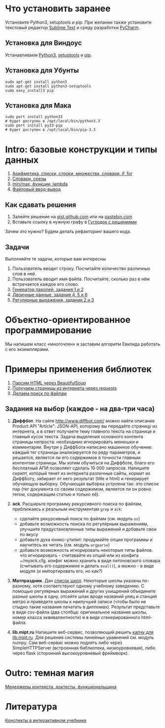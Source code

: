 Что установить заранее
======================

Установите Python3, setuptools и pip. При желании также установите текстовый редактор [Sublime Text](http://www.sublimetext.com/) и среду разработки [PyCharm](http://www.jetbrains.com/pycharm/).

Установка для Виндоус
---------------------

Устанавливаем [Python3](http://python.org/download/), [setuptools](http://www.lfd.uci.edu/~gohlke/pythonlibs/#setuptools)
и [pip](http://www.lfd.uci.edu/~gohlke/pythonlibs/#pip).

Установка для Убунты
--------------------

	sudo apt-get install python3
    sudo apt-get install python3-setuptools
    sudo easy_install3 pip

Установка для Мака
------------------

	sudo port install python33
	# будет доступен в /opt/local/bin/python3.3
	sudo port install py33-pip
	# будет доступен в /opt/local/bin/pip-3.3


Intro: базовые конструкции и типы данных
========================================

1. [Арифметика, списки, строки, множества, словари, if, for](python_examples.py)
2. [Словари, срезы](python_examples_2.py)
3. [min/max, функции, lambda](python_examples_3.py)
3. [Файловый ввод-вывод](http://contest.mccme.ru/pylernu/courses/1534/lessons/file_io/)

Как сдавать решения
-------------------

1. Залейте решение на [gist.github.com](https://gist.github.com/) или на [pastebin.com](http://pastebin.com/)
2. Вставьте ссылку в нужную графу в [Гуглодок с решениями](https://docs.google.com/spreadsheet/ccc?key=0AtJr69JHs0W0dHBtaExsZDR3TkpjaHphbTcwYmpLX3c&usp=sharing)

Зачем это нужно? Будем делать рефакторинг вашего кода.

Задачи
------

Выполняйте те задачи, которые вам интересны

1. Пользователь вводит строку. Посчитайте количество различных слов в ней.
2. Пользователь вводит имя файла. Посчитайте, сколько раз в нём встречается каждое его слово.
3. [Генератор паролей, задания 1 и 2](https://bitbucket.org/cxielamiko/csv-task/src)
4. [Двоичные данные, задания 4, 5 и 6](https://sites.google.com/site/vpavlenkoinf/home/teoria/kodirovki-i-dvoicnye-dannye-zadanie)
5. [Регулярные выражения, задания 2 и 3](https://github.com/vpavlenko/regexp-task/)

Объектно-ориентированное программирование
=========================================

Мы напишем класс «многочлен» и заставим алгоритм Евклида работать с его экземплярами.

Примеры применения библиотек
============================

1. [Парсим HTML через BeautifulSoup](parse_html)
2. [Получаем страницы из интернета через requests](wget)
3. [Делаем поиск по файлам](ack)

Задания на выбор (каждое - на два-три часа)
-------------------------------------------

1. **Диффбот**. На сайте http://www.diffbot.com/ можно найти описание Product API "Article": JSON-API, которому вы передаёте страницу из интернета,
а в ответ получаете тему главного текста на странице и главный кусок текста. Задача выделения основного контента страницы непроста:
необходимо игнорировать менюшки и комментарии. Внутри у ДиффБота написано машинное обучение: каждый тег страницы анализируется
по ряду параметров, и решается, является ли его содержимое в точности главным контентом страницы. Мы хотим обучиться на Диффботе, благо его бесплатный АПИ позволяет сделать 10 000 запросов. Напишите скрипт, который тянет из интернета различные сайты, кормит их ДиффБоту, забирает от него результат (title и html) и генерирует обучающую выборку. Обучающая выборка устроена так: это список пар (тег документа со своим содержимом, является ли он ровно тегом, содержащим статью и только её).

2. **ack**. Расширьте программу рекурсивного поиска по файлам, приближаясь к реальным инструментам `grep` и `ack`:
    - сделайте рекурсивный поиск по файлам (см. модуль `os`)
    - добавьте возможность поиска по регулярным выражениям, улучшите предустановленные типы выражений и добавьте свои по вкусу
    - добавьте духа юникс-утилит: продумайте опции программы и научитесь их читать (см. модуль `argparse`)
    - добавьте возможность игнорировать некоторые типы файлов. что игнорировать - считавайте из опций или из конфига ~/myack.cfg. конфиг
        можно хранить в виде питоновского словара (считывать его содержимое и делать `eval()`), а можно - в виде модуля (и импортировать его, но как?)

3. **Матпраздник**. Дан [список школ](schools.txt). Некоторые школы указаны по-разному, хотя соответствуют одному учебному заведению.
    С помощью регулярных выражений и других ухищрений объедините разные школы в одну, отсейте шлак вроде названий улиц и станций метро и приведите школы к наилучшей записи (чтобы было не стыдно такие названия печатать в дипломах).
    Результат представьте в виде csv-файла (два столбца: оригинальное название школы, номер класса эквивалентности) и в виде сгенерированного html-файла.

4. **lib.mipt.ru** Напишите веб-сервис, позволяющий решить [капчу для lib.mipt.ru](http://lib.mipt.ru/users/registration/). Для решения системы линейных уравнений см. модуль numpy. Сам веб-сервис можно поднять либо через SimpleHTTPServer (встроенная библиотека, низкоуровневая), либо через flask (сторонний высокоуровневый фреймворк).


Outro: темная магия
===================

[Менеджеры контекста, доктесты, функциональщина](http://vpavlenko.github.io/startup-engineering/python/dark_magic/)

Литература
==========

[Конспекты в интерактивном учебнике](http://contest.mccme.ru/pylernu/)